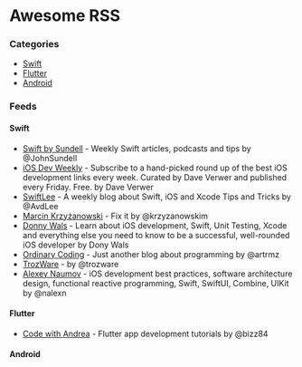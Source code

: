 # Awesome RSS

### Categories

- [Swift](#swift)
- [Flutter](#flutter)
- [Android](#android)

### Feeds

#### Swift

* [Swift by Sundell](https://swiftbysundell.com/feed.rss) - Weekly Swift articles, podcasts and tips by @JohnSundell
* [iOS Dev Weekly](https://iosdevweekly.com/issues.rss) - Subscribe to a hand-picked round up of the best iOS development links every week. Curated by Dave Verwer and published every Friday. Free. by Dave Verwer
* [SwiftLee](https://www.avanderlee.com/feed) - A weekly blog about Swift, iOS and Xcode Tips and Tricks by @AvdLee
* [Marcin Krzyżanowski](https://blog.krzyzanowskim.com/rss/) - Fix it by @krzyzanowskim
* [Donny Wals](https://www.donnywals.com/feed/) - Learn about iOS development, Swift, Unit Testing, Xcode and everything else you need to know to be a successful, well-rounded iOS developer by Dony Wals
* [Ordinary Coding](https://ordinarycoding.com/feed.rss) - Just another blog about programming by @artrmz
* [TrozWare](https://troz.net/index.xml) - by @trozware
* [Alexey Naumov](http://nalexn.github.io/feed.xml) - iOS development best practices, software architecture design, functional reactive programming, Swift, SwiftUI, Combine, UIKit by @nalexn

#### Flutter

* [Code with Andrea](https://codewithandrea.com/rss.xml) - Flutter app development tutorials by @bizz84

#### Android
